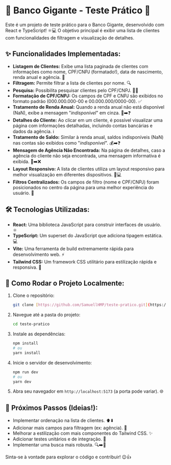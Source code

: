 # 🏦 Banco Gigante - Teste Prático 🚀

Este é um projeto de teste prático para o Banco Gigante, desenvolvido com React e TypeScript! ⚛️💻 O objetivo principal é exibir uma lista de clientes com funcionalidades de filtragem e visualização de detalhes.

## ✨ Funcionalidades Implementadas:

* **Listagem de Clientes:** Exibe uma lista paginada de clientes com informações como nome, CPF/CNPJ (formatado!), data de nascimento, renda anual e agência. 📄
* **Filtragem:** Permite filtrar a lista de clientes por nome. 🔍
* **Pesquisa:** Possibilita pesquisar clientes pelo CPF/CNPJ. 🕵️‍♂️
* **Formatação de CPF/CNPJ:** Os campos de CPF e CNPJ são exibidos no formato padrão (000.000.000-00 e 00.000.000/0000-00). ✅
* **Tratamento de Renda Anual:** Quando a renda anual não está disponível (NaN), exibe a mensagem "*indisponível*" em cinza. 💸➡️❓
* **Detalhes do Cliente:** Ao clicar em um cliente, é possível visualizar uma página com informações detalhadas, incluindo contas bancárias e dados da agência. ℹ️
* **Tratamento de Saldo:** Similar à renda anual, saldos indisponíveis (NaN) nas contas são exibidos como "*indisponível*". 💰➡️❓
* **Mensagem de Agência Não Encontrada:** Na página de detalhes, caso a agência do cliente não seja encontrada, uma mensagem informativa é exibida. 🏢➡️❌
* **Layout Responsivo:** A lista de clientes utiliza um layout responsivo para melhor visualização em diferentes dispositivos. 📱💻
* **Filtros Centralizados:** Os campos de filtro (nome e CPF/CNPJ) foram posicionados no centro da página para uma melhor experiência do usuário. 📍

## 🛠️ Tecnologias Utilizadas:

* **React:** Uma biblioteca JavaScript para construir interfaces de usuário. ⚛️
* **TypeScript:** Um superset do JavaScript que adiciona tipagem estática. 💻
* **Vite:** Uma ferramenta de build extremamente rápida para desenvolvimento web. ⚡
* **Tailwind CSS:** Um framework CSS utilitário para estilização rápida e responsiva. 🎨

## 🚀 Como Rodar o Projeto Localmente:

1.  Clone o repositório:
    ```bash
    git clone [https://github.com/SamuellHMP/teste-pratico.git](https://github.com/SamuellHMP/teste-pratico.git)
    ```
2.  Navegue até a pasta do projeto:
    ```bash
    cd teste-pratico
    ```
3.  Instale as dependências:
    ```bash
    npm install
    # ou
    yarn install
    ```
4.  Inicie o servidor de desenvolvimento:
    ```bash
    npm run dev
    # ou
    yarn dev
    ```
5.  Abra seu navegador em `http://localhost:5173` (a porta pode variar). 🌐

## 📝 Próximos Passos (Ideias!):

* Implementar ordenação na lista de clientes. ⬆️⬇️
* Adicionar mais campos para filtragem (ex: agência). 🏢
* Melhorar a estilização com mais componentes do Tailwind CSS. ✨
* Adicionar testes unitários e de integração. 🧪
* Implementar uma busca mais robusta. 🔍➡️🚀

Sinta-se à vontade para explorar o código e contribuir! 😉👍
